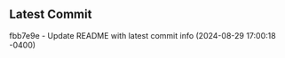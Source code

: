 
## Latest Commit
fbb7e9e - Update README with latest commit info (2024-08-29 17:00:18 -0400) <Yunxi-Zhou>
